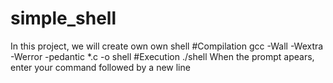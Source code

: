 # simple_shell
In this project, we will create own own shell
#Compilation
gcc -Wall -Wextra -Werror -pedantic *.c -o shell
#Execution
./shell
When the prompt apears, enter your command followed by a new line
